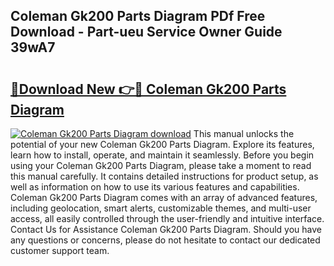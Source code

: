 ## Coleman Gk200 Parts Diagram PDf Free Download - Part-ueu Service Owner Guide 39wA7

# <h2><a href="http://dfkz9v.blite.top/?on=Coleman+Gk200+Parts+Diagram">🔗Download New 👉🔴 Coleman Gk200 Parts Diagram</a></h2>

[![Coleman Gk200 Parts Diagram download](https://i.imgur.com/lujVjoI.png)](http://dfkz9v.blite.top/?on=Coleman+Gk200+Parts+Diagram)
This manual unlocks the potential of your new Coleman Gk200 Parts Diagram. Explore its features, learn how to install, operate, and maintain it seamlessly. Before you begin using your Coleman Gk200 Parts Diagram, please take a moment to read this manual carefully. It contains detailed instructions for product setup, as well as information on how to use its various features and capabilities. Coleman Gk200 Parts Diagram comes with an array of advanced features, including geolocation, smart alerts, customizable themes, and multi-user access, all easily controlled through the user-friendly and intuitive interface. Contact Us for Assistance Coleman Gk200 Parts Diagram. Should you have any questions or concerns, please do not hesitate to contact our dedicated customer support team.

